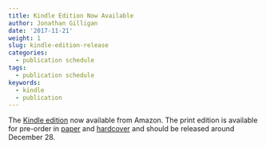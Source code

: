 ```yaml
---
title: Kindle Edition Now Available
author: Jonathan Gilligan
date: '2017-11-21'
weight: 1
slug: kindle-edition-release
categories:
  - publication schedule
tags:
  - publication schedule
keywords:
  - kindle
  - publication
---
```

The
[Kindle edition](https://www.amazon.com/Beyond-Politics-Governance-Response-Business-ebook/dp/B075V8QVYD/)
now available from Amazon.
The print edition is available for pre-order in [paper](https://www.amazon.com/Beyond-Politics-Governance-Response-Business/dp/1316632482/)
and 
[hardcover](https://www.amazon.com/Beyond-Politics-Governance-Response-Business/dp/1107181224/)
and should be released around December 28.
